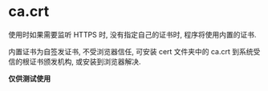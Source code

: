 # ca.crt

使用时如果需要监听 HTTPS 时, 没有指定自己的证书时, 程序将使用内置的证书.

内置证书为自签发证书, 不受浏览器信任, 可安装 cert 文件夹中的 ca.crt 到系统受信的根证书颁发机构, 或安装到浏览器解决.

**仅供测试使用**